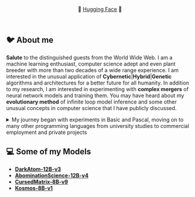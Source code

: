 <div align="center">
  <p align="center">
    🤗 <a href="https://huggingface.co/Khetterman">Hugging Face</a> 🤗
  </p>
</div>
<br/>

## 🐦 About me

**Salute** to the distinguished guests from the World Wide Web. I am a machine learning enthusiast, computer science adept and even plant breeder with more than two decades of a wide range experience.
I am interested in the unusual application of **Cybernetic**|**Hybrid**|**Genetic** algorithms and architectures for a better future for all humanity.
In addition to my research, I am interested in experimenting with **complex mergers** of neural network models and training them. You may have heard about my **evolutionary method** of infinite loop model inference and some other unusual concepts in computer science that I have publicly discussed.

<details>
  <summary>My journey began with experiments in Basic and Pascal, moving on to many other programming languages from university studies to commercial employment and private projects</summary>

* Pascal/Delphi, C99, C++98, ASM, Prolog, C#, Java, PHP, ActionScript, JavaScript. It is difficult to imagine a student of a technical university who does not know half of this, but I am glad that in my experience the knowledge base was quite wide and based on such interesting technologies.
* PHP/JS were once a big part of the web and my interest in it led to the use of these languages both in some educational moments and at my first job.
* Java seemed to be almost a real killer of C++, and with OpenGL and JNI it was possible to create performance-compatible video games. Of course, with a programmable pipeline and shaders. I don't remember if Minecraft was already there or not, but this is a good example of the success of such a concept.
* Efficient, clean and simple C[99,11], as well as the whole universe of C++ madness [98,11,14,17,20,23]. It attracts me from time to time, but knowing all this at a decent level is difficult for an employee and expensive for an employer, although the latest C++ standards make me happy. For me, these two languages, which are very similar in history, partially compatible in different years, but conceptually completely different, are the two grails of love and hate. The C language is about performance and unambiguity of the code, minimalism and conciseness of the language model. Yes, it is already archaic in some ways, but there are much more advantages in it. And those that are sometimes unattainable neither in Python, nor in Rust, nor in C++. I have met talented developers who prefer C and create serious 3dEngine-like projects or cool libraries on it. But this is rare and more often it is some microcontroller-like projects or linux/gcc-based open source.
* Three completely different but interesting languages - Python, Go and Rust. Each of them has its own areas of applicability, which now allow you to build your code base and business entirely on them and bypass competitors in the long run. And they are my focus now.

</details>
  
## 💻 Some of my Models

* [**DarkAtom-12B-v3**](https://huggingface.co/Khetterman/DarkAtom-12B-v3)
* [**AbominationScience-12B-v4**](https://huggingface.co/Khetterman/AbominationScience-12B-v4)
* [**CursedMatrix-8B-v9**](https://huggingface.co/Khetterman/CursedMatrix-8B-v9)
* [**Kosmos-8B-v1**](https://huggingface.co/Khetterman/Kosmos-8B-v1)
